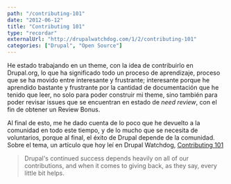 ```yaml
---
path: "/contributing-101"
date: "2012-06-12"
title: "Contributing 101"
type: "recordar"
externalUrl: "http://drupalwatchdog.com/1/2/contributing-101"
categories: ["Drupal", "Open Source"]
---
```


He estado trabajando en un theme, con la idea de contribuirlo en Drupal.org, lo que ha significado todo un proceso de aprendizaje, proceso que se ha movido entre interesante y frustrante; interesante porque he aprendido bastante y frustrante por la cantidad de documentación que he tenido que leer, no solo para poder construir mi theme, sino también para poder revisar issues que se encuentran en estado de _need review_, con el fin de obtener un Review Bonus.

Al final de esto, me he dado cuenta de lo poco que he devuelto a la comunidad en todo este tiempo, y de lo mucho que se necesita de voluntarios, porque al final, el éxito de Drupal depende de la comunidad. Sobre el tema, un artículo que hoy leí en Drupal Watchdog, [Contributing 101](http://drupalwatchdog.com/1/2/contributing-101)

> Drupal's continued success depends heavily on all of our contributions, and when it comes to giving back, as they say, every little bit helps.
